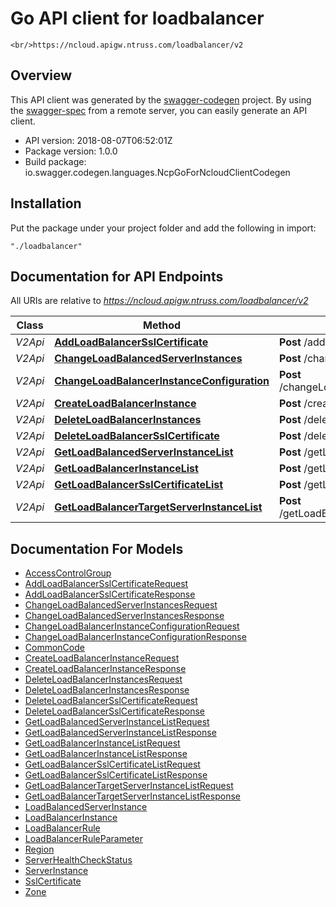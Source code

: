 # Go API client for loadbalancer

    <br/>https://ncloud.apigw.ntruss.com/loadbalancer/v2

## Overview
This API client was generated by the [swagger-codegen](https://github.com/swagger-api/swagger-codegen) project.  By using the [swagger-spec](https://github.com/swagger-api/swagger-spec) from a remote server, you can easily generate an API client.

- API version: 2018-08-07T06:52:01Z
- Package version: 1.0.0
- Build package: io.swagger.codegen.languages.NcpGoForNcloudClientCodegen

## Installation
Put the package under your project folder and add the following in import:
```
"./loadbalancer"
```

## Documentation for API Endpoints

All URIs are relative to *https://ncloud.apigw.ntruss.com/loadbalancer/v2*

Class | Method | HTTP request | Description
------------ | ------------- | ------------- | -------------
*V2Api* | [**AddLoadBalancerSslCertificate**](docs/V2Api.md#addloadbalancersslcertificate) | **Post** /addLoadBalancerSslCertificate | 
*V2Api* | [**ChangeLoadBalancedServerInstances**](docs/V2Api.md#changeloadbalancedserverinstances) | **Post** /changeLoadBalancedServerInstances | 
*V2Api* | [**ChangeLoadBalancerInstanceConfiguration**](docs/V2Api.md#changeloadbalancerinstanceconfiguration) | **Post** /changeLoadBalancerInstanceConfiguration | 
*V2Api* | [**CreateLoadBalancerInstance**](docs/V2Api.md#createloadbalancerinstance) | **Post** /createLoadBalancerInstance | 
*V2Api* | [**DeleteLoadBalancerInstances**](docs/V2Api.md#deleteloadbalancerinstances) | **Post** /deleteLoadBalancerInstances | 
*V2Api* | [**DeleteLoadBalancerSslCertificate**](docs/V2Api.md#deleteloadbalancersslcertificate) | **Post** /deleteLoadBalancerSslCertificate | 
*V2Api* | [**GetLoadBalancedServerInstanceList**](docs/V2Api.md#getloadbalancedserverinstancelist) | **Post** /getLoadBalancedServerInstanceList | 
*V2Api* | [**GetLoadBalancerInstanceList**](docs/V2Api.md#getloadbalancerinstancelist) | **Post** /getLoadBalancerInstanceList | 
*V2Api* | [**GetLoadBalancerSslCertificateList**](docs/V2Api.md#getloadbalancersslcertificatelist) | **Post** /getLoadBalancerSslCertificateList | 
*V2Api* | [**GetLoadBalancerTargetServerInstanceList**](docs/V2Api.md#getloadbalancertargetserverinstancelist) | **Post** /getLoadBalancerTargetServerInstanceList | 


## Documentation For Models

 - [AccessControlGroup](docs/AccessControlGroup.md)
 - [AddLoadBalancerSslCertificateRequest](docs/AddLoadBalancerSslCertificateRequest.md)
 - [AddLoadBalancerSslCertificateResponse](docs/AddLoadBalancerSslCertificateResponse.md)
 - [ChangeLoadBalancedServerInstancesRequest](docs/ChangeLoadBalancedServerInstancesRequest.md)
 - [ChangeLoadBalancedServerInstancesResponse](docs/ChangeLoadBalancedServerInstancesResponse.md)
 - [ChangeLoadBalancerInstanceConfigurationRequest](docs/ChangeLoadBalancerInstanceConfigurationRequest.md)
 - [ChangeLoadBalancerInstanceConfigurationResponse](docs/ChangeLoadBalancerInstanceConfigurationResponse.md)
 - [CommonCode](docs/CommonCode.md)
 - [CreateLoadBalancerInstanceRequest](docs/CreateLoadBalancerInstanceRequest.md)
 - [CreateLoadBalancerInstanceResponse](docs/CreateLoadBalancerInstanceResponse.md)
 - [DeleteLoadBalancerInstancesRequest](docs/DeleteLoadBalancerInstancesRequest.md)
 - [DeleteLoadBalancerInstancesResponse](docs/DeleteLoadBalancerInstancesResponse.md)
 - [DeleteLoadBalancerSslCertificateRequest](docs/DeleteLoadBalancerSslCertificateRequest.md)
 - [DeleteLoadBalancerSslCertificateResponse](docs/DeleteLoadBalancerSslCertificateResponse.md)
 - [GetLoadBalancedServerInstanceListRequest](docs/GetLoadBalancedServerInstanceListRequest.md)
 - [GetLoadBalancedServerInstanceListResponse](docs/GetLoadBalancedServerInstanceListResponse.md)
 - [GetLoadBalancerInstanceListRequest](docs/GetLoadBalancerInstanceListRequest.md)
 - [GetLoadBalancerInstanceListResponse](docs/GetLoadBalancerInstanceListResponse.md)
 - [GetLoadBalancerSslCertificateListRequest](docs/GetLoadBalancerSslCertificateListRequest.md)
 - [GetLoadBalancerSslCertificateListResponse](docs/GetLoadBalancerSslCertificateListResponse.md)
 - [GetLoadBalancerTargetServerInstanceListRequest](docs/GetLoadBalancerTargetServerInstanceListRequest.md)
 - [GetLoadBalancerTargetServerInstanceListResponse](docs/GetLoadBalancerTargetServerInstanceListResponse.md)
 - [LoadBalancedServerInstance](docs/LoadBalancedServerInstance.md)
 - [LoadBalancerInstance](docs/LoadBalancerInstance.md)
 - [LoadBalancerRule](docs/LoadBalancerRule.md)
 - [LoadBalancerRuleParameter](docs/LoadBalancerRuleParameter.md)
 - [Region](docs/Region.md)
 - [ServerHealthCheckStatus](docs/ServerHealthCheckStatus.md)
 - [ServerInstance](docs/ServerInstance.md)
 - [SslCertificate](docs/SslCertificate.md)
 - [Zone](docs/Zone.md)

